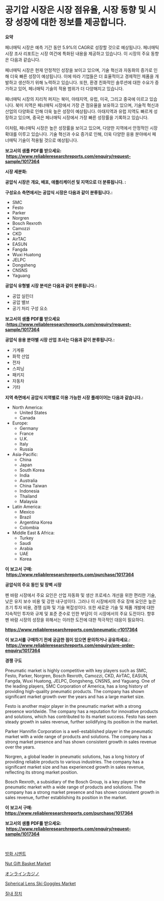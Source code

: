<p><h1>공기압 시장은 시장 점유율, 시장 동향 및 시장 성장에 대한 정보를 제공합니다.</h1></p><p><strong>요약</strong></p>
<p><p>페너매틱 시장은 예측 기간 동안 5.9%의 CAGR로 성장할 것으로 예상됩니다. 페너매틱 시장 조사 리포트는 시장 여건에 특화된 내용을 제공하고 있습니다. 이 시장의 주요 동향은 다음과 같습니다. </p><p>페너매틱 시장은 현재 안정적인 성장을 보이고 있으며, 기술 혁신과 자동화의 증가로 인해 더욱 빠른 성장이 예상됩니다. 이에 따라 기업들은 더 효율적이고 경제적인 제품을 개발하고 생산하기 위해 노력하고 있습니다. 또한, 환경 친화적인 솔루션에 대한 수요가 증가하고 있어, 페너매틱 기술의 적용 범위가 더 다양해지고 있습니다. </p><p>페너매틱 시장의 지리적 퍼지는 북미, 아태지역, 유럽, 미국, 그리고 중국에 이르고 있습니다. 북미 지역은 페너매틱 시장에서 가장 큰 점유율을 보유하고 있으며, 기술적 혁신과 산업의 다양화로 인해 더욱 높은 성장이 예상됩니다. 아태지역과 유럽 지역도 빠르게 성장하고 있으며, 중국은 페너매틱 시장에서 가장 빠른 성장률을 기록하고 있습니다. </p><p>이처럼, 페너매틱 시장은 높은 성장률을 보이고 있으며, 다양한 지역에서 안정적인 시장 확대를 이루고 있습니다. 기술 혁신과 수요 증가로 인해, 더욱 다양한 응용 분야에서 페너매틱 기술이 적용될 것으로 예상됩니다.</p></p>
<p><strong>보고서의 샘플 PDF를 받으세요: &nbsp;<a href="https://www.reliableresearchreports.com/enquiry/request-sample/1017364">https://www.reliableresearchreports.com/enquiry/request-sample/1017364</a></strong></p>
<p><strong>시장 세분화:</strong></p>
<p><strong> 공압식 시장은 개요, 배포, 애플리케이션 및 지역으로 더 분류됩니다. :</strong></p>
<p><strong>구성요소 측면에서는 공압식 시장은 다음과 같이 분류됩니다.:</strong></p>
<p><ul><li>SMC</li><li>Festo</li><li>Parker</li><li>Norgren</li><li>Bosch Rexroth</li><li>Camozzi</li><li>CKD</li><li>AirTAC</li><li>EASUN</li><li>Fangda</li><li>Wuxi Huatong</li><li>JELPC</li><li>Dongsheng</li><li>CNSNS</li><li>Yaguang</li></ul></p>
<p><strong> 공압식 유형별 시장 분석은 다음과 같이 분류됩니다.:</strong></p>
<p><ul><li>공압 실린더</li><li>공압 밸브</li><li>공기 처리 구성 요소</li></ul></p>
<p><strong>보고서의 샘플 PDF를 받으세요 :<a href="https://www.reliableresearchreports.com/enquiry/request-sample/1017364">https://www.reliableresearchreports.com/enquiry/request-sample/1017364</a></strong></p>
<p><strong> 공압식 응용 분야별 시장 산업 조사는 다음과 같이 분류됩니다.:</strong></p>
<p><ul><li>기계류</li><li>화학 산업</li><li>전자</li><li>스피닝</li><li>패키지</li><li>자동차</li><li>기타</li></ul></p>
<p><strong>지역 측면에서 공압식 지역별로 이용 가능한 시장 플레이어는 다음과 같습니다.:</strong></p>
<p><ul>
    <li>
        North America:
        <ul>
            <li>United States</li>
            <li>Canada</li>
        </ul>
    </li>
    <li>
        Europe:
        <ul>
            <li>Germany</li>
            <li>France</li>
            <li>U.K.</li>
            <li>Italy</li>
            <li>Russia</li>
        </ul>
    </li>
    <li>
        Asia-Pacific:
        <ul>
            <li>China</li>
            <li>Japan</li>
            <li>South Korea</li>
            <li>India</li>
            <li>Australia</li>
            <li>China Taiwan</li>
            <li>Indonesia</li>
            <li>Thailand</li>
            <li>Malaysia</li>
        </ul>
    </li>
    <li>
        Latin America:
        <ul>
            <li>Mexico</li>
            <li>Brazil</li>
            <li>Argentina Korea</li>
            <li>Colombia</li>
        </ul>
    </li>
    <li>
        Middle East & Africa:
        <ul>
            <li>Turkey</li>
            <li>Saudi</li>
            <li>Arabia</li>
            <li>UAE</li>
            <li>Korea</li>
        </ul>
    </li>
    </ul></p>
<p><strong>이 보고서 구매: &nbsp;<a href="https://www.reliableresearchreports.com/purchase/1017364">https://www.reliableresearchreports.com/purchase/1017364</a></strong></p>
<p><strong>공압식의 주요 동인 및 장벽 시장</strong></p>
<p><p>펜 바람 시장에서 주요 요인은 산업 자동화 및 생산 프로세스 개선을 위한 편리한 기술, 낮은 유지 보수 비용 및 강한 내구성이다. 그러나 이 시장에서의 주요 장애 요인은 높은 초기 투자 비용, 경쟁 심화 및 기술 복잡성이다. 또한 새로운 기술 및 제품 개발에 대한 지속적인 투자와 규제 및 표준 준수로 인한 부담이 이 시장에서의 주요 도전이다. 향후 펜 바람 시장의 성장을 위해서는 이러한 도전에 대한 적극적인 대응이 필요하다.</p></p>
<p><strong><a href="https://www.reliableresearchreports.com/pneumatic-r1017364">https://www.reliableresearchreports.com/pneumatic-r1017364</a></strong></p>
<p><strong>이 보고서를 구매하기 전에 궁금한 점이 있으면 문의하거나 공유하세요.: &nbsp;<a href="https://www.reliableresearchreports.com/enquiry/pre-order-enquiry/1017364">https://www.reliableresearchreports.com/enquiry/pre-order-enquiry/1017364</a></strong></p>
<p><strong>경쟁 구도</strong></p>
<p><p>Pneumatic market is highly competitive with key players such as SMC, Festo, Parker, Norgren, Bosch Rexroth, Camozzi, CKD, AirTAC, EASUN, Fangda, Wuxi Huatong, JELPC, Dongsheng, CNSNS, and Yaguang. One of the leading players, SMC Corporation of America, has a long history of providing high-quality pneumatic products. The company has shown significant market growth over the years and has a large market size.</p><p>Festo is another major player in the pneumatic market with a strong presence worldwide. The company has a reputation for innovative products and solutions, which has contributed to its market success. Festo has seen steady growth in sales revenue, further solidifying its position in the market.</p><p>Parker Hannifin Corporation is a well-established player in the pneumatic market with a wide range of products and solutions. The company has a strong market presence and has shown consistent growth in sales revenue over the years.</p><p>Norgren, a global leader in pneumatic solutions, has a long history of providing reliable products to various industries. The company has a significant market size and has experienced growth in sales revenue, reflecting its strong market position.</p><p>Bosch Rexroth, a subsidiary of the Bosch Group, is a key player in the pneumatic market with a wide range of products and solutions. The company has a strong market presence and has shown consistent growth in sales revenue, further establishing its position in the market.</p></p>
<p><strong>이 보고서 구매: &nbsp; <a href="https://www.reliableresearchreports.com/purchase/1017364">https://www.reliableresearchreports.com/purchase/1017364</a></strong></p>
<p><strong>보고서의 샘플 PDF를 받으세요: &nbsp;<a href="https://www.reliableresearchreports.com/enquiry/request-sample/1017364">https://www.reliableresearchreports.com/enquiry/request-sample/1017364</a></strong><strong></strong></p>
<p>&nbsp;</p>
<p><p><a href="https://medium.com/@avramcornescu20221/%ED%99%94%EC%97%BC-%EC%A0%80%ED%95%AD-%EC%8B%9C%EB%A9%98%ED%8A%B8-%EC%8B%9C%EC%9E%A5-%EC%84%B1%EA%B3%B5%EC%A0%81%EC%9D%B8-%EB%B9%84%EC%A6%88%EB%8B%88%EC%8A%A4-%EC%A0%84%EB%9E%B5%EC%9D%98-%EC%97%B4%EC%87%A0-2031%EB%85%84%EA%B9%8C%EC%A7%80-%EC%98%88%EC%B8%A1-0a2e9bdbf5d6">방화 시멘트</a></p><p><a href="https://www.linkedin.com/pulse/nut-gift-basket-market-comprehensive-assessment-type-application-ducdc?trackingId=%2FZmIWZfnXgVsnTelxQWpNw%3D%3D">Nut Gift Basket Market</a></p><p><a href="https://medium.com/@rylanaufman56456/%E3%82%AA%E3%83%B3%E3%83%A9%E3%82%A4%E3%83%B3%E3%82%AB%E3%82%B8%E3%83%8E%E5%B8%82%E5%A0%B4%E3%81%AE%E8%A6%8F%E6%A8%A1-cagr-%E3%83%88%E3%83%AC%E3%83%B3%E3%83%89-2024-2030-92866575a331">オンラインカジノ</a></p><p><a href="https://www.linkedin.com/pulse/spherical-lens-ski-goggles-market-furnishes-information-share-8kqdf?trackingId=QxyFfl1gU3ZU2cF3oi60DQ%3D%3D">Spherical Lens Ski Goggles Market</a></p><p><a href="https://medium.com/@dadanedu33/%EC%A7%88%EB%82%B4-%EC%9E%A5%EC%B9%98-%EC%8B%9C%EC%9E%A5%EC%9D%80-%EC%8B%9C%EC%9E%A5-%EC%A0%90%EC%9C%A0%EC%9C%A8-%EC%8B%9C%EC%9E%A5-%EB%8F%99%ED%96%A5-%EB%B0%8F-%EC%8B%9C%EC%9E%A5-%EC%84%B1%EC%9E%A5%EC%97%90-%EB%8C%80%ED%95%9C-%EC%A0%95%EB%B3%B4%EB%A5%BC-%EC%A0%9C%EA%B3%B5%ED%95%A9%EB%8B%88%EB%8B%A4-0717f2da4149">질내 장치</a></p></p>